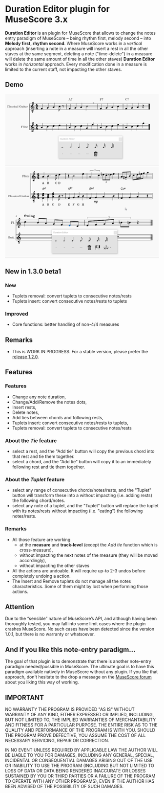 
# Duration Editor plugin for MuseScore 3.x
**Duration Editor** is an plugin for MuseScore that allows to change the notes entry paradigm of MuseScore – being rhythm first, melody second – into **Melody first, rhythm second**. 
Where MuseScore works in a *vertical* approach (inserting a note in a measure will insert a rest in all the other staves at the same segment, deleting a note ("time-delete") in a measure will delete the same amount of time in all the other staves) **Duration Editor** works in *horizontal* approach. Every modification done in a measure is limited to the current staff, not impacting the other staves.

## Demo ##
![Duration Editor in action](/demo/demo.gif)
![Duration Editor in action](/demo/demotuplets.gif)


## New in 1.3.0 beta1
### New
* Tuplets removal:  convert tuplets to consecutive notes/rests
* Tuplets insert: convert consecutive notes/rests to tuplets 

### Improved
* Core functions: better handling of non-4/4 measures

## Remarks
* This is WORK IN PROGRESS. For a stable version, please prefer the [release 1.2.0](https://github.com/lgvr123/musescore-durationeditor/releases/tag/1.2.0 "release 1.2.0").


## Features ##

### Features ###
* Change any note duration, 
* Change/Add/Remove the notes dots,
* Insert rests,
* Delete notes, 
* Add ties between chords and following rests, 
* Tuplets insert: convert consecutive notes/rests to tuplets,
* Tuplets removal: convert tuplets to consecutive notes/rests

### About the _Tie_ feature
* select a rest, and the "Add tie" button will copy the previous chord into that rest and tie them together.
* select a chord, and the "Add tie" button will copy it to an immediately following rest and tie them together.

### About the _Tuplet_ feature
* select any range of consecutive chords/notes/rests, and the "Tuplet" button will transform these into a without impacting (i.e. adding rests) the following chord/notes.
* select any note of a tuplet, and the "Tuplet" button will replace the tuplet with its notes/rests without impacting (i.e. "eating") the following notes/rests.

### Remarks ###
* All those feature are working 
	* at the **measure** and **track-level** (except the _Add tie_ function which is cross-measure), 
	* without impacting the next notes of the measure (they will be moved accordingly), 
	* without impacting the other staves
* All the actions are undoable. It will require up-to 2-3 undos before completely undoing a action.
* The Insert and Remove tuplets do not manage all the notes characteristics. Some of them might by lost when performing those actions.

## Attention ##
Due to the “sensible” nature of MuseScore’s API, and although having been thoroughly tested, you may fall into some limit cases where the plugin crashes MuseScore. No such cases have been detected since the version 1.0.1, but there is no warranty or whatsoever.


## And if you like this note-entry paradigm... ##
The goal of that plugin is to demonstrate that there is another note-entry paradigm needed/possible in MuseScore.
The ultimate goal is to have this paradigm available natively in MuseScore without any plugin.
If you like that approach, don't hesitate to the drop a message on the [MuseScore forum](https://musescore.org/en/node/321244) about you liking this way of working. 


## IMPORTANT
NO WARRANTY THE PROGRAM IS PROVIDED "AS IS" WITHOUT WARRANTY OF ANY KIND, EITHER EXPRESSED OR IMPLIED, INCLUDING, BUT NOT LIMITED TO, THE IMPLIED WARRANTIES OF MERCHANTABILITY AND FITNESS FOR A PARTICULAR PURPOSE. THE ENTIRE RISK AS TO THE QUALITY AND PERFORMANCE OF THE PROGRAM IS WITH YOU. SHOULD THE PROGRAM PROVE DEFECTIVE, YOU ASSUME THE COST OF ALL NECESSARY SERVICING, REPAIR OR CORRECTION.

IN NO EVENT UNLESS REQUIRED BY APPLICABLE LAW THE AUTHOR WILL BE LIABLE TO YOU FOR DAMAGES, INCLUDING ANY GENERAL, SPECIAL, INCIDENTAL OR CONSEQUENTIAL DAMAGES ARISING OUT OF THE USE OR INABILITY TO USE THE PROGRAM (INCLUDING BUT NOT LIMITED TO LOSS OF DATA OR DATA BEING RENDERED INACCURATE OR LOSSES SUSTAINED BY YOU OR THIRD PARTIES OR A FAILURE OF THE PROGRAM TO OPERATE WITH ANY OTHER PROGRAMS), EVEN IF THE AUTHOR HAS BEEN ADVISED OF THE POSSIBILITY OF SUCH DAMAGES.


